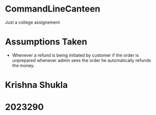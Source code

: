 # CommandLineCanteen
Just a college assignement
# Assumptions Taken
* Whenever a refund is being initiated by customer if the order is unprepared whenever admin sees the 
  order he automatically refunds the money.

# Krishna Shukla
# 2023290
